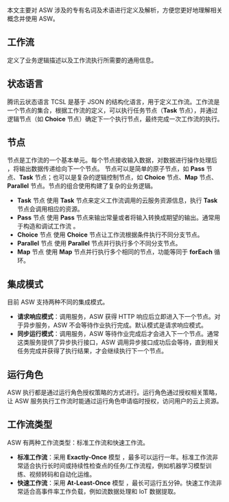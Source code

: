  本文主要对 ASW 涉及的专有名词及术语进行定义及解析，方便您更好地理解相关概念并使用 ASW。 


## 工作流

定义了业务逻辑描述以及工作流执行所需要的通用信息。

## 状态语言

腾讯云状态语言 TCSL  是基于 JSON 的结构化语言，用于定义工作流。工作流是一个节点的集合，根据工作流的定义，可以执行任务节点（**Task** 节点），并通过逻辑节点（如 **Choice** 节点）确定下一个执行节点，最终完成一次工作流的执行。 

## 节点

节点是工作流的一个基本单元。每个节点接收输入数据，对数据进行操作处理后 ，将输出数据传递给向下一个节点。 节点可以是简单的原子节点，如 **Pass** 节点、**Task** 节点；也可以是复杂的逻辑控制节点，如 **Choice** 节点、**Map** 节点、**Parallel** 节点。节点的组合使用构建了复杂的业务逻辑。 

- **Task** 节点
  使用 **Task** 节点来定义工作流调用的云服务资源信息，执行 **Task** 节点会调用相应的资源。
- **Pass** 节点
  使用 **Pass** 节点来输出常量或者将输入转换成期望的输出。通常用于构造和调试工作流 。
- **Choice** 节点
  使用 **Choice** 节点让工作流根据条件执行不同分支节点。
- **Parallel** 节点
  使用 **Parallel** 节点并行执行多个不同分支节点。
- **Map** 节点
  使用 **Map** 节点并行执行多个相同的节点，功能等同于 **forEach** 循环。

## 集成模式

目前 ASW 支持两种不同的集成模式。

- **请求响应模式**：调用服务，ASW 获得 HTTP 响应后立即进入下一个节点。对于异步服务，ASW 不会等待作业执行完成。默认模式是请求响应模式。 
- **同步运行模式**：调用服务，ASW 等待作业完成后才会进入下一个节点。通常这类服务提供了异步执行接口，ASW 调用异步接口成功后会等待，直到相关任务完成并获得了执行结果，才会继续执行下一个节点。 

## 运行角色

 ASW 执行都是通过运行角色授权策略的方式进行。运行角色通过授权相关策略，让 ASW 服务执行工作流时能通过运行角色申请临时授权，访问用户的云上资源。

## 工作流类型

ASW 有两种工作流类型：标准工作流和快速工作流。

- **标准工作流**：采用 **Exactly-Once** 模型 ，最多可以运行一年。标准工作流非常适合执行长时间或持续性检查点的任务/工作流程，例如机器学习模型训练、视频转码和自动化运维。
- **快速工作流**：采用 **At-Least-Once** 模型 ，最长可运行五分钟。快速工作流非常适合高事件率工作负载，例如流数据处理和 IoT 数据提取。


